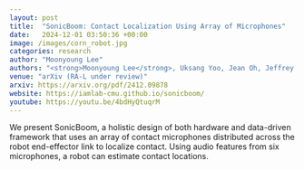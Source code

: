 ```yaml
---
layout: post
title:  "SonicBoom: Contact Localization Using Array of Microphones"
date:   2024-12-01 03:50:36 +00:00
image: /images/corn_robot.jpg
categories: research
author: "Moonyoung Lee"
authors: "<strong>Moonyoung Lee</strong>, Uksang Yoo, Jean Oh, Jeffrey Ichnowski, George Kantor, Oliver Kroemer"
venue: "arXiv (RA-L under review)"
arxiv: https://arxiv.org/pdf/2412.09878
website: https://iamlab-cmu.github.io/sonicboom/
youtube: https://youtu.be/4bdHyQtuqrM
---
```

We present SonicBoom, a holistic design of both hardware and data-driven framework that uses an array of contact microphones distributed across the
robot end-effector link to localize contact. Using audio features from six microphones, a robot can estimate contact locations.
